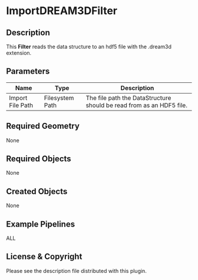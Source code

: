 # ImportDREAM3DFilter

## Description ##

This **Filter** reads the data structure to an hdf5 file with the .dream3d extension.

## Parameters ##

| Name | Type | Description |
|------|------|-------------|
| Import File Path | Filesystem Path | The file path the DataStructure should be read from as an HDF5 file. |

## Required Geometry ###

None

## Required Objects ##

None

## Created Objects ##

None

## Example Pipelines ##

ALL

## License & Copyright ##

Please see the description file distributed with this plugin.



